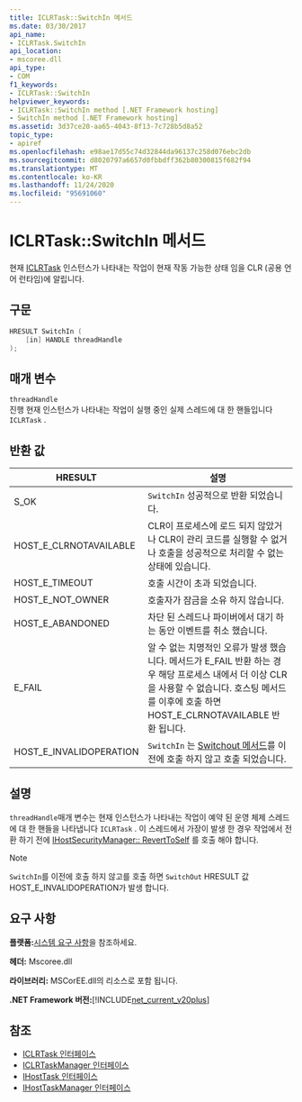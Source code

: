 ```yaml
---
title: ICLRTask::SwitchIn 메서드
ms.date: 03/30/2017
api_name:
- ICLRTask.SwitchIn
api_location:
- mscoree.dll
api_type:
- COM
f1_keywords:
- ICLRTask::SwitchIn
helpviewer_keywords:
- ICLRTask::SwitchIn method [.NET Framework hosting]
- SwitchIn method [.NET Framework hosting]
ms.assetid: 3d37ce20-aa65-4043-8f13-7c728b5d8a52
topic_type:
- apiref
ms.openlocfilehash: e98ae17d55c74d32844da96137c258d076ebc2db
ms.sourcegitcommit: d8020797a6657d0fbbdff362b80300815f682f94
ms.translationtype: MT
ms.contentlocale: ko-KR
ms.lasthandoff: 11/24/2020
ms.locfileid: "95691060"
---
```

# <a name="iclrtaskswitchin-method"></a>ICLRTask::SwitchIn 메서드

현재 [ICLRTask](iclrtask-interface.md) 인스턴스가 나타내는 작업이 현재 작동 가능한 상태 임을 CLR (공용 언어 런타임)에 알립니다.  
  
## <a name="syntax"></a>구문  
  
```cpp  
HRESULT SwitchIn (  
    [in] HANDLE threadHandle  
);  
```  
  
## <a name="parameters"></a>매개 변수  

 `threadHandle`  
 진행 현재 인스턴스가 나타내는 작업이 실행 중인 실제 스레드에 대 한 핸들입니다 `ICLRTask` .  
  
## <a name="return-value"></a>반환 값  
  
|HRESULT|설명|  
|-------------|-----------------|  
|S_OK|`SwitchIn` 성공적으로 반환 되었습니다.|  
|HOST_E_CLRNOTAVAILABLE|CLR이 프로세스에 로드 되지 않았거나 CLR이 관리 코드를 실행할 수 없거나 호출을 성공적으로 처리할 수 없는 상태에 있습니다.|  
|HOST_E_TIMEOUT|호출 시간이 초과 되었습니다.|  
|HOST_E_NOT_OWNER|호출자가 잠금을 소유 하지 않습니다.|  
|HOST_E_ABANDONED|차단 된 스레드나 파이버에서 대기 하는 동안 이벤트를 취소 했습니다.|  
|E_FAIL|알 수 없는 치명적인 오류가 발생 했습니다. 메서드가 E_FAIL 반환 하는 경우 해당 프로세스 내에서 더 이상 CLR을 사용할 수 없습니다. 호스팅 메서드를 이후에 호출 하면 HOST_E_CLRNOTAVAILABLE 반환 됩니다.|  
|HOST_E_INVALIDOPERATION|`SwitchIn` 는 [Switchout 메서드](iclrtask-switchout-method.md)를 이전에 호출 하지 않고 호출 되었습니다.|  
  
## <a name="remarks"></a>설명  

 `threadHandle`매개 변수는 현재 인스턴스가 나타내는 작업이 예약 된 운영 체제 스레드에 대 한 핸들을 나타냅니다 `ICLRTask` . 이 스레드에서 가장이 발생 한 경우 작업에서 전환 하기 전에 [IHostSecurityManager:: RevertToSelf](ihostsecuritymanager-reverttoself-method.md) 를 호출 해야 합니다.  
  
> [!NOTE]
> `SwitchIn`를 이전에 호출 하지 않고를 호출 하면 `SwitchOut` HRESULT 값 HOST_E_INVALIDOPERATION가 발생 합니다.  
  
## <a name="requirements"></a>요구 사항  

 **플랫폼:**[시스템 요구 사항](../../get-started/system-requirements.md)을 참조하세요.  
  
 **헤더:** Mscoree.dll  
  
 **라이브러리:** MSCorEE.dll의 리소스로 포함 됩니다.  
  
 **.NET Framework 버전:**[!INCLUDE[net_current_v20plus](../../../../includes/net-current-v20plus-md.md)]  
  
## <a name="see-also"></a>참조

- [ICLRTask 인터페이스](iclrtask-interface.md)
- [ICLRTaskManager 인터페이스](iclrtaskmanager-interface.md)
- [IHostTask 인터페이스](ihosttask-interface.md)
- [IHostTaskManager 인터페이스](ihosttaskmanager-interface.md)
